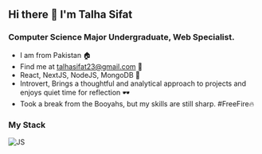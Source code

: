 ## Hi there 👋 I'm Talha Sifat
### Computer Science Major Undergraduate, Web Specialist.

- I am from Pakistan 🏠
- Find me at talhasifat23@gmail.com 📧
- React, NextJS, NodeJS, MongoDB 🌟
- Introvert, Brings a thoughtful and analytical approach to projects and enjoys quiet time for reflection 🕶
- Took a break from the Booyahs, but my skills are still sharp. #FreeFire🔥


### My Stack

![JS](https://github.com/talhaa23/talhaa23/blob/main/image.jpg?raw=true)

<!--
**TALHAA23/TALHAA23** is a ✨ _special_ ✨ repository because its `README.md` (this file) appears on your GitHub profile.

Here are some ideas to get you started:

- 🔭 I’m currently working on ...
- 🌱 I’m currently learning ...
- 👯 I’m looking to collaborate on ...
- 🤔 I’m looking for help with ...
- 💬 Ask me about ...
- 📫 How to reach me: ...
- 😄 Pronouns: ...
- ⚡ Fun fact: ...
-->
